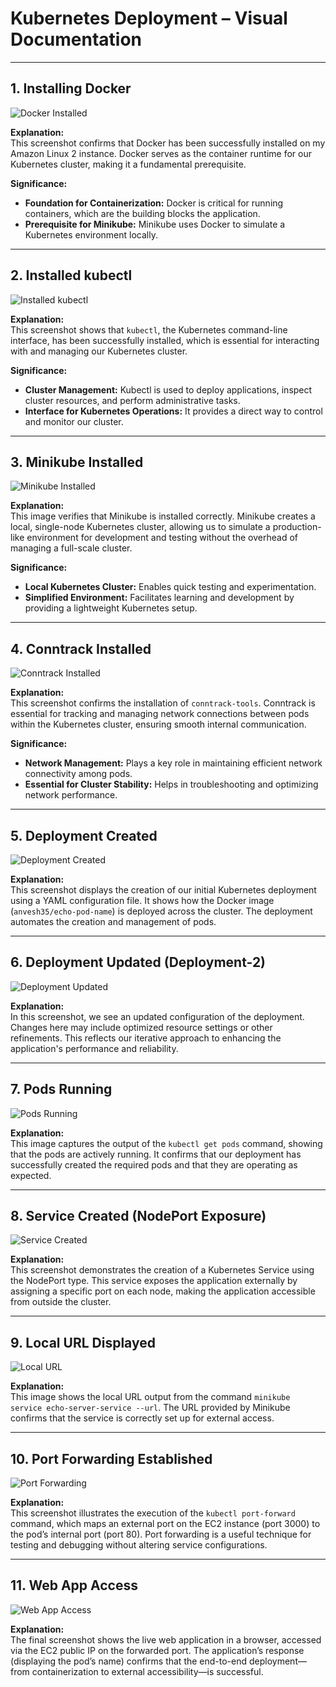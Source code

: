 # Kubernetes Deployment – Visual Documentation

---

## 1. Installing Docker

![Docker Installed](../screenshots/docker-installed.png)

**Explanation:**  
This screenshot confirms that Docker has been successfully installed on my Amazon Linux 2 instance. Docker serves as the container runtime for our Kubernetes cluster, making it a fundamental prerequisite.

**Significance:**  
- **Foundation for Containerization:** Docker is critical for running containers, which are the building blocks the application.
- **Prerequisite for Minikube:** Minikube uses Docker to simulate a Kubernetes environment locally.

---

## 2. Installed kubectl

![Installed kubectl](../Screenshots/Installed-Kubectl.png)

**Explanation:**  
This screenshot shows that `kubectl`, the Kubernetes command-line interface, has been successfully installed, which is essential for interacting with and managing our Kubernetes cluster.

**Significance:**  
- **Cluster Management:** Kubectl is used to deploy applications, inspect cluster resources, and perform administrative tasks.
- **Interface for Kubernetes Operations:** It provides a direct way to control and monitor our cluster.

---

## 3. Minikube Installed

![Minikube Installed](../screenshots/minikube-installed.png)

**Explanation:**  
This image verifies that Minikube is installed correctly. Minikube creates a local, single-node Kubernetes cluster, allowing us to simulate a production-like environment for development and testing without the overhead of managing a full-scale cluster.

**Significance:**  
- **Local Kubernetes Cluster:** Enables quick testing and experimentation.
- **Simplified Environment:** Facilitates learning and development by providing a lightweight Kubernetes setup.

---

## 4. Conntrack Installed

![Conntrack Installed](../screenshots/conntrack-installed.png)

**Explanation:**  
This screenshot confirms the installation of `conntrack-tools`. Conntrack is essential for tracking and managing network connections between pods within the Kubernetes cluster, ensuring smooth internal communication.

**Significance:**  
- **Network Management:** Plays a key role in maintaining efficient network connectivity among pods.
- **Essential for Cluster Stability:** Helps in troubleshooting and optimizing network performance.

---

## 5. Deployment Created

![Deployment Created](../screenshots/deployment.png)

**Explanation:**  
This screenshot displays the creation of our initial Kubernetes deployment using a YAML configuration file. It shows how the Docker image (`anvesh35/echo-pod-name`) is deployed across the cluster. The deployment automates the creation and management of pods.

---

## 6. Deployment Updated (Deployment-2)

![Deployment Updated](../screenshots/deployment-2.png)

**Explanation:**  
In this screenshot, we see an updated configuration of the deployment. Changes here may include optimized resource settings or other refinements. This reflects our iterative approach to enhancing the application's performance and reliability.

---

## 7. Pods Running

![Pods Running](../screenshots/pods-running.png)

**Explanation:**  
This image captures the output of the `kubectl get pods` command, showing that the pods are actively running. It confirms that our deployment has successfully created the required pods and that they are operating as expected.

---

## 8. Service Created (NodePort Exposure)

![Service Created](../screenshots/service-creation.png)

**Explanation:**  
This screenshot demonstrates the creation of a Kubernetes Service using the NodePort type. This service exposes the application externally by assigning a specific port on each node, making the application accessible from outside the cluster.

---

## 9. Local URL Displayed

![Local URL](../screenshots/local-url.png)

**Explanation:**  
This image shows the local URL output from the command `minikube service echo-server-service --url`. The URL provided by Minikube confirms that the service is correctly set up for external access.

---

## 10. Port Forwarding Established

![Port Forwarding](../screenshots/port-forwarding.png)

**Explanation:**  
This screenshot illustrates the execution of the `kubectl port-forward` command, which maps an external port on the EC2 instance (port 3000) to the pod’s internal port (port 80). Port forwarding is a useful technique for testing and debugging without altering service configurations.

---

## 11. Web App Access

![Web App Access](../Screenshots/Web-App.png)

**Explanation:**  
The final screenshot shows the live web application in a browser, accessed via the EC2 public IP on the forwarded port. The application’s response (displaying the pod’s name) confirms that the end-to-end deployment—from containerization to external accessibility—is successful.
